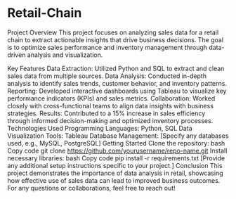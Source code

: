 # Retail-Chain
Project Overview
This project focuses on analyzing sales data for a retail chain to extract actionable insights that drive business decisions. The goal is to optimize sales performance and inventory management through data-driven analysis and visualization.

Key Features
Data Extraction: Utilized Python and SQL to extract and clean sales data from multiple sources.
Data Analysis: Conducted in-depth analysis to identify sales trends, customer behavior, and inventory patterns.
Reporting: Developed interactive dashboards using Tableau to visualize key performance indicators (KPIs) and sales metrics.
Collaboration: Worked closely with cross-functional teams to align data insights with business strategies.
Results: Contributed to a 15% increase in sales efficiency through informed decision-making and optimized inventory processes.
Technologies Used
Programming Languages: Python, SQL
Data Visualization Tools: Tableau
Database Management: [Specify any databases used, e.g., MySQL, PostgreSQL]
Getting Started
Clone the repository:
bash
Copy code
git clone https://github.com/yourusername/repo-name.git
Install necessary libraries:
bash
Copy code
pip install -r requirements.txt
[Provide any additional setup instructions specific to your project.]
Conclusion
This project demonstrates the importance of data analysis in retail, showcasing how effective use of sales data can lead to improved business outcomes. For any questions or collaborations, feel free to reach out!


